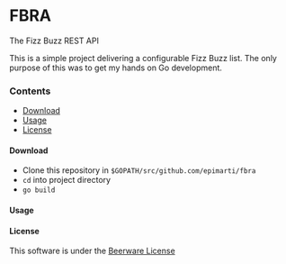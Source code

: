 # FBRA


The Fizz Buzz REST API

This is a simple project delivering a configurable Fizz Buzz list. The only purpose of this was to get my hands on Go development.
### Contents
* [Download](#download)
* [Usage](#usage)
* [License](#license)

#### Download
* Clone this repository in `$GOPATH/src/github.com/epimarti/fbra`
* `cd` into project directory
* `go build`

#### Usage

#### License
This software is under the [Beerware License](github.com/epimarti/fbra/blob/master/LICENSE)
